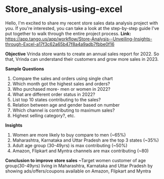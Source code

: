 # Store_analysis-using-excel

Hello,
I'm excited to share my recent store sales data analysis project with you. If you're interested, you can take a look at the step-by-step guide I've put together to walk through the entire project process.
**Link:** https://app.tango.us/app/workflow/Store-Analysis--Unveiling-Insights-through-Excel-a17f3c62a65b47f8a4a9adb7fbbe0f16

**Objective**
Vrinda store wants to create an annual sales report for 2022. So that, Vrinda can understand their customers and grow more sales in 2023.

**Sample Questions**
1. Compare the sales and orders using single chart
2. Which month got the highest sales and orders?
3. Who purchased more- men or women in 2022?
4. What are different order status in 2022?
5. List top 10 states contributing to the sales?
6. Relation between age and gender based on number
7. Which channel is contributing to maximum sales?
8. Highest selling category?, etc.

**Insights**
1. Women are more likely to buy compare to men (~65%)
2. Maharashtra, Karnataka and Uttar Pradesh are the top 3 states (~35%)
3. Adult age group (30-49yrs) is max contributing (~50%)
4. Amazon, Flipkart and Myntra channels are max contributing (~80)

**Conclusion to improve store sales**
~Target women customer of age group(30-49yrs) living in Maharashtra, Karnataka and Uttar Pradesh by showing ads/offers/coupons available on Amazon, Flipkart and Myntra

